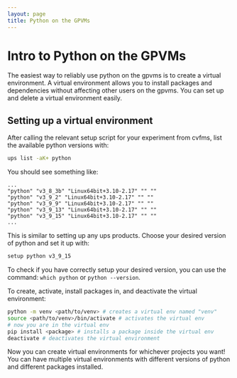 ```yaml
---
layout: page
title: Python on the GPVMs
---
```


# Intro to Python on the GPVMs

The easiest way to reliably use python on the gpvms is to create a virtual environment. A virtual environment allows you to install packages and dependencies without affecting other users on the gpvms. You can set up and delete a virtual environment easily.

## Setting up a virtual environment

After calling the relevant setup script for your experiment from cvfms, list the available python versions with:

```bash
ups list -aK+ python
```

You should see something like:

```
...
"python" "v3_8_3b" "Linux64bit+3.10-2.17" "" "" 
"python" "v3_9_2" "Linux64bit+3.10-2.17" "" "" 
"python" "v3_9_9" "Linux64bit+3.10-2.17" "" "" 
"python" "v3_9_13" "Linux64bit+3.10-2.17" "" "" 
"python" "v3_9_15" "Linux64bit+3.10-2.17" "" "" 
...
```

This is similar to setting up any ups products. Choose your desired version of python and set it up with:

```bash
setup python v3_9_15
```

To check if you have correctly setup your desired version, you can use the command: `which python` or `python --version`.

To create, activate, install packages in, and deactivate the virtual environment:

```bash
python -m venv <path/to/venv> # creates a virtual env named "venv"
source <path/to/venv>/bin/activate # activates the virtual env
# now you are in the virtual env
pip install <package> # installs a package inside the virtual env
deactivate # deactivates the virtual environment
```

Now you can create virtual environments for whichever projects you want! You can have multiple virtual environments with different versions of python and different packages installed.
